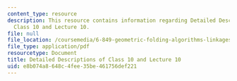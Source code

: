 ```yaml
---
content_type: resource
description: This resource contains information regarding Detailed Descriptions of
  Class 10 and Lecture 10.
file: null
file_location: /coursemedia/6-849-geometric-folding-algorithms-linkages-origami-polyhedra-fall-2012/e8b074a8648c4fee35be461756def221_MIT6_849F12_desc10.pdf
file_type: application/pdf
resourcetype: Document
title: Detailed Descriptions of Class 10 and Lecture 10
uid: e8b074a8-648c-4fee-35be-461756def221
---
```

